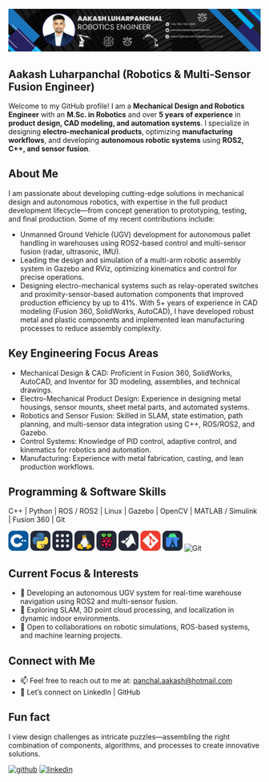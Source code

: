 ![LinkedIn_Banner](https://github.com/Aakashluharpanchal/Aakashluharpanchal/blob/a5cbb2fe756a4a4b596f0a8eb04144fd4b0b925e/Aakash%20Luharpanchal.png)
 
## **Aakash Luharpanchal (Robotics & Multi-Sensor Fusion Engineer)**

Welcome to my GitHub profile! I am a **Mechanical Design and Robotics Engineer** with an **M.Sc. in Robotics** and over **5 years of experience** in **product design, CAD modeling, and automation systems**. I specialize in designing **electro-mechanical products**, optimizing **manufacturing workflows**, and developing **autonomous robotic systems** using **ROS2, C++, and sensor fusion**.

 ## **About Me**
I am passionate about developing cutting-edge solutions in mechanical design and autonomous robotics, with expertise in the full product development lifecycle—from concept generation to prototyping, testing, and final production. Some of my recent contributions include:

* Unmanned Ground Vehicle (UGV) development for autonomous pallet handling in warehouses using ROS2-based control and multi-sensor fusion (radar, ultrasonic, IMU).
* Leading the design and simulation of a multi-arm robotic assembly system in Gazebo and RViz, optimizing kinematics and control for precise operations.
* Designing electro-mechanical systems such as relay-operated switches and proximity-sensor-based automation components that improved production efficiency by up to 41%.
With 5+ years of experience in CAD modeling (Fusion 360, SolidWorks, AutoCAD), I have developed robust metal and plastic components and implemented lean manufacturing processes to reduce assembly complexity.

## Key Engineering Focus Areas

* Mechanical Design & CAD: Proficient in Fusion 360, SolidWorks, AutoCAD, and Inventor for 3D modeling, assemblies, and technical drawings.
* Electro-Mechanical Product Design: Experience in designing metal housings, sensor mounts, sheet metal parts, and automated systems.
* Robotics and Sensor Fusion: Skilled in SLAM, state estimation, path planning, and multi-sensor data integration using C++, ROS/ROS2, and Gazebo.
* Control Systems: Knowledge of PID control, adaptive control, and kinematics for robotics and automation.
* Manufacturing: Experience with metal fabrication, casting, and lean production workflows.
  
## Programming & Software Skills
C++ | Python | ROS / ROS2 | Linux | Gazebo | OpenCV | MATLAB / Simulink | Fusion 360 | Git
<div>
    <img src="https://github.com/tandpfun/skill-icons/blob/main/icons/CPP.svg" alt="cpp" width="40" height="40"/>
    <img src="https://github.com/tandpfun/skill-icons/blob/main/icons/Python-Dark.svg" alt="python" width="40" height="40"/>
    <img src="https://github.com/tandpfun/skill-icons/blob/main/icons/ROS-Dark.svg" alt="ros" width="40" height="40"/>
    <img src="https://github.com/tandpfun/skill-icons/blob/main/icons/Linux-Dark.svg" alt="linux" width="40" height="40"/>
    <img src="https://github.com/tandpfun/skill-icons/blob/main/icons/RaspberryPi-Dark.svg" alt="RPi" width="40" height="40"/>
    <img src="https://github.com/tandpfun/skill-icons/blob/main/icons/Matlab-Dark.svg" alt="matlab" width="40" height="40"/>
    <img src="https://github.com/tandpfun/skill-icons/blob/main/icons/Git.svg" alt="Git" width="40" height="40"/>
    <img src="https://github.com/tandpfun/skill-icons/blob/main/icons/AndroidStudio-Dark.svg" alt="Git" width="40" height="40"/>
    <img src="https://github.com/tandpfun/skill-icons/blob/main/icons/OpenCV-Dark.svg" alt="Git" width="40" height="40"/>
</div>

## Current Focus & Interests

* 🔭 Developing an autonomous UGV system for real-time warehouse navigation using ROS2 and multi-sensor fusion.
* 🌱 Exploring SLAM, 3D point cloud processing, and localization in dynamic indoor environments.
* 💬 Open to collaborations on robotic simulations, ROS-based systems, and machine learning projects.

## Connect with Me
* 📫 Feel free to reach out to me at: panchal.aakash@hotmail.com
* 👔 Let’s connect on LinkedIn | GitHub

## Fun fact 
I view design challenges as intricate puzzles—assembling the right combination of components, algorithms, and processes to create innovative solutions.

[<img src='https://cdn.jsdelivr.net/npm/simple-icons@3.0.1/icons/github.svg' alt='github' height='40'>](https://github.com/Aakashluharpanchal)  [<img src='https://cdn.jsdelivr.net/npm/simple-icons@3.0.1/icons/linkedin.svg' alt='linkedin' height='40'>](https://www.linkedin.com/in/luharpanchal/)  
